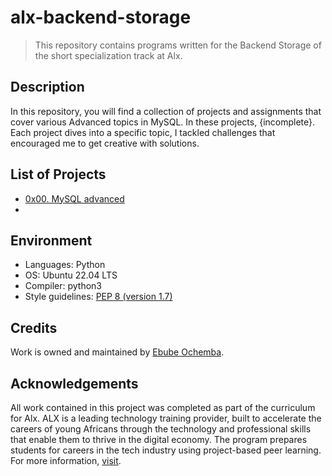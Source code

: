 # alx-backend-storage

> This repository contains programs written for the Backend Storage of the short specialization track at Alx.

## Description

In this repository, you will find a collection of projects and assignments that cover various Advanced topics in MySQL. In these projects, {incomplete}. Each project dives into a specific topic, I tackled challenges that encouraged me to get creative with solutions.

## List of Projects

- [0x00. MySQL advanced](https://github.com/Ebube-Ochemba/alx-backend-storage/blob/main/0x00-MySQL_Advanced)
- [](https://github.com/Ebube-Ochemba/alx-backend-storage/blob/main/)

## Environment
- Languages: Python
- OS: Ubuntu 22.04 LTS
- Compiler: python3
- Style guidelines: [PEP 8 (version 1.7)](https://peps.python.org/pep-0008/)
## Credits

Work is owned and maintained by [Ebube Ochemba](https://twitter.com/ebube116).

## Acknowledgements

All work contained in this project was completed as part of the curriculum for Alx. ALX is a leading technology training provider, built to accelerate the careers of young Africans through the technology and professional skills that enable them to thrive in the digital economy. The program prepares students for careers in the tech industry using project-based peer learning.
For more information, [visit](https://www.alxafrica.com/).
